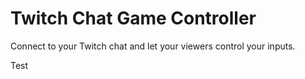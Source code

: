 # Twitch Chat Game Controller

Connect to your Twitch chat and let your viewers control your inputs.

Test
